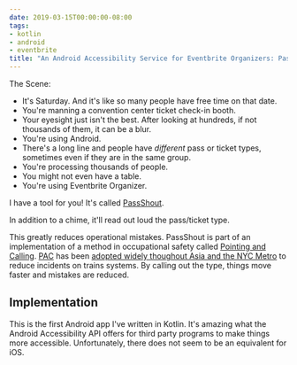 ```yaml
---
date: 2019-03-15T00:00:00-08:00
tags:
- kotlin
- android
- eventbrite
title: "An Android Accessibility Service for Eventbrite Organizers: PassShout"
---
```


The Scene:

* It's Saturday. And it's like so many people have free time on that date.
* You're manning a convention center ticket check-in booth.
* Your eyesight just isn't the best. After looking at hundreds, if not
  thousands of them, it can be a blur.
* You're using Android.
* There's a long line and people have _different_ pass or ticket types,
  sometimes even if they are in the same group.
* You're processing thousands of people.
* You might not even have a table.
* You're using Eventbrite Organizer.

I have a tool for you! It's called [PassShout][passshout].

In addition to a chime, it'll read out loud the pass/ticket type.

This greatly reduces operational mistakes. PassShout is part of an
implementation of a method in occupational safety called
 [Pointing and Calling][pac]. [PAC][pac] has been
 [adopted widely thoughout Asia and the NYC Metro][nyc-asia-adopt-pac] to
 reduce incidents on trains systems. By calling out the type, things move
 faster and mistakes are reduced.

## Implementation

This is the first Android app I've written in Kotlin. It's amazing what the
Android Accessibility API offers for third party programs to make things
more accessible. Unfortunately, there does not seem to be an equivalent
for iOS.


[pac]: https://en.wikipedia.org/wiki/Pointing_and_calling
[passshout]: https://github.com/nelsonjchen/PassShout/
[nyc-asia-adopt-pac]: https://www.atlasobscura.com/articles/pointing-and-calling-japan-trains
